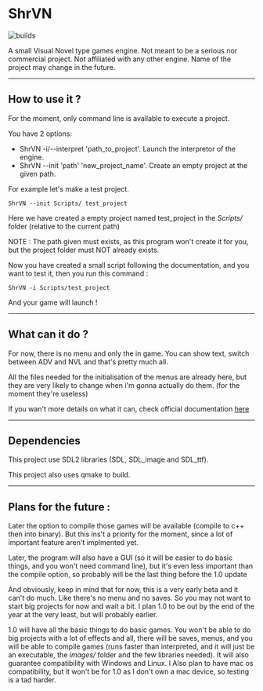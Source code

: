 # ShrVN

![builds](https://github.com/ShrayzzDev/ShrVN/actions/workflows/builds.yml/badge.svg)

A small Visual Novel type games engine. Not meant to be a serious nor commercial project. Not affiliated with any other engine. Name of the project may change in the future.

------------------------------------

## How to use it ?

For the moment, only command line is available to execute a project.

You have 2 options:

* ShrVN -i/--interpret 'path_to_project'. Launch the interpretor of the engine.  
* ShrVN --init 'path' 'new_project_name'. Create an empty project at the given path.

For example let's make a test project.

`ShrVN --init Scripts/ test_project`

Here we have created a empty project named test_project in the *Scripts/* folder (relative to the current path)

NOTE : The path given must exists, as this program won't create it for you, but the project folder must NOT already exists.

Now you have created a small script following the documentation, and you want to test it, then you run this command :

`ShrVN -i Scripts/test_project`

And your game will launch !

------------------------------------

## What can it do ?

For now, there is no menu and only the in game. You can show text, switch between ADV and NVL and that's pretty much all.

All the files needed for the initialisation of the menus are already here, but they are very likely to change when i'm gonna actually do them. (for the moment they're useless)

If you wan't more details on what it can, check official documentation [here](http://shrayzz.fr)

------------------------------------

## Dependencies

This project use SDL2 libraries (SDL, SDL_image and SDL_ttf).

This project also uses qmake to build.

--------------

## Plans for the future :

Later the option to compile those games will be available (compile to c++ then into binary). But this ins't a priority for the moment, since a lot of important feature aren't implmented yet.

Later, the program will also have a GUI (so it will be easier to do basic things, and you won't need command line), but it's even less important than the compile option, so probably will be the last thing before the 1.0 update

And obviously, keep in mind that for now, this is a very early beta and it can't do much. Like there's no menu and no saves. So you may not want to start big projects for now and wait a bit. I plan 1.0 to be out by the end of the year at the very least, but will probably earlier. 

1.0 will have all the basic things to do basic games. You won't be able to do big projects with a lot of effects and all, there will be saves, menus, and you will be able to compile games (runs faster than interpreted, and it will just be an executable, the *images/* folder and the few libraries needed). It will also guarantee compatibility with Windows and Linux. I Also plan to have mac os compatibility, but it won't be for 1.0 as I don't own a mac device, so testing is a tad harder.
